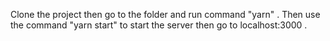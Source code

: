 Clone the project then go to the folder and run command "yarn" . Then use the command "yarn start" to start the server then go to localhost:3000 .

